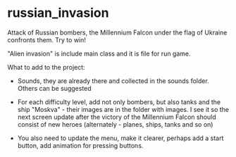 # russian_invasion
Attack of Russian bombers, the Millennium Falcon under the flag of Ukraine confronts them. Try to win!

"Alien invasion" is include main class and it is file for run game.

What to add to the project:

- Sounds, they are already there and collected in the sounds folder. Others can be suggested

- For each difficulty level, add not only bombers, but also tanks and the ship "Moskva" - their images are in the folder with images. I see it so the next screen update after the victory of the Millennium Falcon should consist of new heroes (alternately - planes, ships, tanks and so on)

- You also need to update the menu, make it clearer, perhaps add a start button, add animation for pressing buttons.
